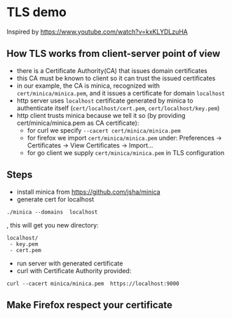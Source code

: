 # TLS demo

Inspired by <https://www.youtube.com/watch?v=kxKLYDLzuHA>


## How TLS works from client-server point of view
- there is a Certificate Authority(CA) that issues domain certificates
- this CA must be known to client so it can trust the issued certificates
- in our example, the CA is minica, recognized with `cert/minica/minica.pem`, and it issues a certificate for domain `localhost`
- http server uses `localhost` certificate generated by minica to authenticate itself (`cert/localhost/cert.pem`, `cert/localhost/key.pem`)
- http client trusts minica because we tell it so (by providing cert/minica/minica.pem as CA certificate):
  - for curl we specify `--cacert cert/minica/minica.pem`
  - for firefox we import `cert/minica/minica.pem` under: Preferences -> Certificates -> View Certificates -> Import...
  - for go client we supply `cert/minica/minica.pem` in TLS configuration

## Steps

- install minica from <https://github.com/jsha/minica>
- generate cert for localhost 
```shell
./minica --domains  localhost
```

, this will get you new directory:
```
localhost/
 - key.pem
 - cert.pem
```

- run server with generated certificate
- curl with Certificate Authority provided:
```shell
curl --cacert minica/minica.pem  https://localhost:9000
```

## Make Firefox respect your certificate